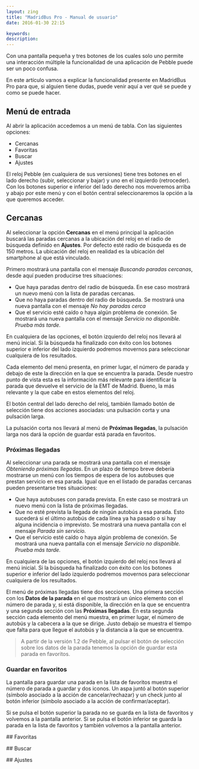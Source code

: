 ```yaml
---
layout: zing
title: "MadridBus Pro - Manual de usuario"
date: 2016-01-30 22:15

keywords: 
description: 
---
```


Con una pantalla pequeña y tres botones de los cuales solo uno permite una interacción múltiple la funcionalidad de una aplicación de Pebble puede ser un poco confusa. 

En este artículo vamos a explicar la funcionalidad presente en MadridBus Pro para que, si alguien tiene dudas, puede venir aquí a ver qué se puede y como se puede hacer.

## Menú de entrada

Al abrir la aplicación accedemos a un menú de tabla. Con las siguientes opciones:

* <i class="fa fa-map-marker-o"></i> Cercanas
* <i class="fa fa-star-o"></i> Favoritas
* <i class="fa fa-search-o"></i> Buscar
* <i class="fa fa-gear-o"></i> Ajustes

El reloj  Pebble (en cualquiera de sus versiones) tiene tres botones en el lado derecho (subir, seleccionar y bajar) y uno en el izquierdo (retroceder). Con los botones superior e inferior del lado derecho nos moveremos arriba y abajo por este menú y con el botón central seleccionaremos la opción a la que queremos acceder.

## <i class="fa fa-map-marker-o"></i> Cercanas

Al seleccionar la opción **Cercanas** en el menú principal la aplicación buscará las paradas cercanas a la ubicación del reloj en el radio de búsqueda definido en **Ajustes**. Por defecto esté radio de búsqueda es de 150 metros. La ubicación del reloj en realidad es la ubicación del smartphone al que está vinculado.

Primero mostrará una pantalla con el mensaje *Buscando paradas cercanas*, desde aquí pueden producirse tres situaciones:

* Que haya paradas dentro del radio de búsqueda. En ese caso mostrará un nuevo menú con la lista de paradas cercanas. 
* Que no haya paradas dentro del radio de búsqueda. Se mostrará una nueva pantalla con el mensaje *No hay paradas cerca*
* Que el servicio esté caído o haya algún problema de conexión. Se mostrará una nueva pantalla con el mensaje *Servicio no disponible. Prueba más tarde.*

En cualquiera de las opciones, el botón izquierdo del reloj nos llevará al menú inicial. Si la búsqueda ha finalizado con éxito con los botones superior e inferior del lado izquierdo podremos movernos para seleccionar cualquiera de los resultados.

Cada elemento del menú presenta, en primer lugar, el número de parada y debajo de este la dirección en la que se encuentra la parada. Desde nuestro punto de vista esta es la información más relevante para identificar la parada que devuelve el servicio de la EMT de Madrid. Bueno, la más relevante y la que cabe en estos elementos del reloj.

El botón central del lado derecho del reloj, también llamado botón de selección tiene dos acciones asociadas: una pulsación corta y una pulsación larga.

La pulsación corta nos llevará al menú de **Próximas llegadas**, la pulsación larga nos dará la opción de guardar está parada en favoritos. 

### Próximas llegadas

Al seleccionar una parada se mostrará una pantalla con el mensaje *Obteniendo próximas llegadas*.  En un plazo de tiempo breve debería mostrarse un menú con los tiempos de espera de los autobuses que prestan servicio en esa parada. Igual que en el listado de paradas cercanas pueden presentarse tres situaciones:

* Que haya autobuses con parada prevista. En este caso se mostrará un nuevo menú con la lista de próximas llegadas.
* Que no esté prevista la llegada de ningún autobús a esa parada. Esto sucederá si el último autobús de cada línea ya ha pasado o si hay alguna incidencia o imprevisto. Se mostrará una nueva pantalla con el mensaje *Parada sin servicio.*
* Que el servicio esté caído o haya algún problema de conexión. Se mostrará una nueva pantalla con el mensaje *Servicio no disponible. Prueba más tarde.*

En cualquiera de las opciones, el botón izquierdo del reloj nos llevará al menú inicial. Si la búsqueda ha finalizado con éxito con los botones superior e inferior del lado izquierdo podremos movernos para seleccionar cualquiera de los resultados.

El menú de próximas llegadas tiene dos secciones. Una primera sección con los **Datos de la parada** en el que mostrará un único elemento con el número  de parada y, si está disponible, la dirección en la que se encuentra y una segunda sección con las **Próximas llegadas**. En esta segunda sección cada elemento del menú muestra, en primer lugar, el número de autobús y la cabecera a la que se dirige. Justo debajo se muestra el tiempo que falta para que llegue el autobús y la distancia a la que se encuentra.

> A partir de la versión 1.2 de Pebble, al pulsar el botón de selección sobre los datos de la parada tenemos la opción de guardar esta parada en favoritos.

### Guardar en favoritos

La pantalla para guardar una parada en la lista de favoritos muestra el número de parada a guardar y dos iconos. Un aspa juntó al botón superior (símbolo asociado a la acción de cancelar/rechazar) y un check junto al botón inferior (símbolo asociado a la acción de confirmar/aceptar).

Si se pulsa el botón superior la parada no se guarda en la lista de favoritos y volvemos a la pantalla anterior. Si se pulsa el botón inferior se guarda la parada en la lista de favoritos y también volvemos a la pantalla anterior.

##<i class="fa fa-star-o"></i> Favoritas

##<i class="fa fa-search-o"></i> Buscar

##<i class="fa fa-gear-o"></i> Ajustes
